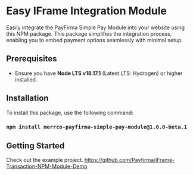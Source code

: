 # Easy IFrame Integration Module

Easily integrate the PayFirma Simple Pay Module into your website using this NPM package. This package simplifies the integration process, enabling you to embed payment options seamlessly with minimal setup.

## Prerequisites

- Ensure you have **Node LTS v18.17.1** (Latest LTS: Hydrogen) or higher installed.

## Installation

To install this package, use the following command:
### `npm install merrco-payfirma-simple-pay-module@1.0.0-beta.1`


## Getting Started
Check out the example project.
https://github.com/Payfirma/iFrame-Transaction-NPM-Module-Demo